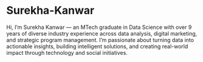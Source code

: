 # Surekha-Kanwar
Hi, I’m Surekha Kanwar — an MTech graduate in Data Science with over 9 years of diverse industry experience across data analysis, digital marketing, and strategic program management. I’m passionate about turning data into actionable insights, building intelligent solutions, and creating real-world impact through technology and social initiatives.
